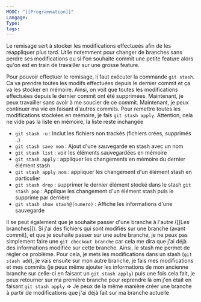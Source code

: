 ```yaml
---
MOOC: "[[Programmation]]"
Langage: 
Type: 
tags:
---
```

Le remisage sert à stocker les modifications effectueés afin de les réappliquer plus tard. Utile notemment pour changer de branches sans perdre ses modifications ou si l'on souhaite commit une petite feature alors qu'on est en train de travailler sur une grosse feature.

Pour pouvoir effectuer le remisage, li faut exécuter la commande `git stash`. Ca va prendre toutes les modifs effectuées depuis le dernier commit et ça va les stocker en mémoire. Ainsi, on voit que toutes les modifications effectuées depuis le dernier commit ont été supprimées. Maintenant, je peux travailler sans avoir à me soucier de ce commit. Maintenant, je peux continuer ma vie en faisant d'autres commits. Pour remettre toutes les modifications stockées en mémoire, je fais `git stash apply`. Attention, cela ne vide pas la liste en mémoire, la liste reste inchangée

- `git stash -u` : Inclut les fichiers non trackés (fichiers crées, supprimés ..)
- `git stash save nom` : Ajout d'une sauvegarde en stash avec un nom
- `git stash list` : voir les éléments sauvegardées en mémoire
- `git stash apply` : appliquer les changements en mémoire du dernier élément stash
- `git stash apply nom` : appliquer les changement d'un élément stash en particulier
- `git stash drop` : supprimer le dernier élément stocké dans le stash
  `git stash pop` : Applique les changement d'un élément stash puis le supprime par derrière
- `git stash show stash@(numero)` : Affiche les informations d'une sauvegarde

Il se peut également que je souhaite passer d'une branche à  l'autre ([[Les branches]]). Si j'ai des fichiers qui sont modifiés sur une branche (avant commit), et que je souhaite passer sur une autre branche, je ne peux pas simplement faire une `git checkout branche` car cela me dira que j'ai déjà des informations modifiée sur cette branche. Ainsi, le stash me permet de régler ce problème. Pour cela, je mets les modifications dans un stash (`git stash add`), je vais ensuite sur mon autre branche, je fais mes modifications et mes commits (je peux même ajouter les informations de mon ancienne branche sur celle-ci en faisant un `git stash apply`) puis une fois cela fait, je peux retourner sur ma première branche pour reprendre là om j'en était en faisant `git stash apply`
⇒ Je peux de la même manière créer une branche à partir de modifications que j'ai déjà fait sur ma branche actuelle